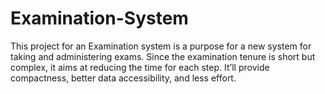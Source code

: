 # Examination-System
 This project for an Examination system is a purpose for a new system for taking and administering exams. Since the examination tenure is short but complex, it aims at reducing the time for each step. It’ll provide compactness, better data accessibility, and less effort.
